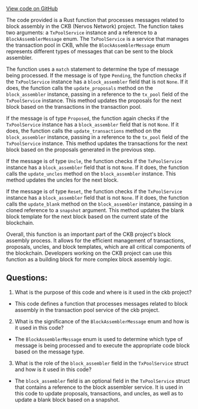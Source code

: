 [View code on GitHub](https://github.com/nervosnetwork/ckb/tx-pool/src/block_assembler/process.rs)

The code provided is a Rust function that processes messages related to block assembly in the CKB (Nervos Network) project. The function takes two arguments: a `TxPoolService` instance and a reference to a `BlockAssemblerMessage` enum. The `TxPoolService` is a service that manages the transaction pool in CKB, while the `BlockAssemblerMessage` enum represents different types of messages that can be sent to the block assembler.

The function uses a `match` statement to determine the type of message being processed. If the message is of type `Pending`, the function checks if the `TxPoolService` instance has a `block_assembler` field that is not `None`. If it does, the function calls the `update_proposals` method on the `block_assembler` instance, passing in a reference to the `tx_pool` field of the `TxPoolService` instance. This method updates the proposals for the next block based on the transactions in the transaction pool.

If the message is of type `Proposed`, the function again checks if the `TxPoolService` instance has a `block_assembler` field that is not `None`. If it does, the function calls the `update_transactions` method on the `block_assembler` instance, passing in a reference to the `tx_pool` field of the `TxPoolService` instance. This method updates the transactions for the next block based on the proposals generated in the previous step.

If the message is of type `Uncle`, the function checks if the `TxPoolService` instance has a `block_assembler` field that is not `None`. If it does, the function calls the `update_uncles` method on the `block_assembler` instance. This method updates the uncles for the next block.

If the message is of type `Reset`, the function checks if the `TxPoolService` instance has a `block_assembler` field that is not `None`. If it does, the function calls the `update_blank` method on the `block_assembler` instance, passing in a cloned reference to a `snapshot` argument. This method updates the blank block template for the next block based on the current state of the blockchain.

Overall, this function is an important part of the CKB project's block assembly process. It allows for the efficient management of transactions, proposals, uncles, and block templates, which are all critical components of the blockchain. Developers working on the CKB project can use this function as a building block for more complex block assembly logic.
## Questions: 
 1. What is the purpose of this code and where is it used in the ckb project?
- This code defines a function that processes messages related to block assembly in the transaction pool service of the ckb project.

2. What is the significance of the `BlockAssemblerMessage` enum and how is it used in this code?
- The `BlockAssemblerMessage` enum is used to determine which type of message is being processed and to execute the appropriate code block based on the message type.

3. What is the role of the `block_assembler` field in the `TxPoolService` struct and how is it used in this code?
- The `block_assembler` field is an optional field in the `TxPoolService` struct that contains a reference to the block assembler service. It is used in this code to update proposals, transactions, and uncles, as well as to update a blank block based on a snapshot.